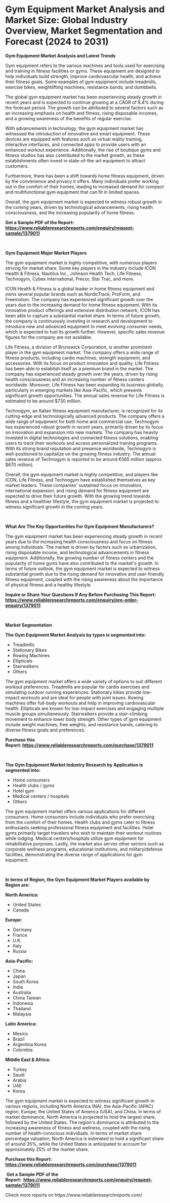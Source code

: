 <p><h1>Gym Equipment Market Analysis and Market Size: Global Industry Overview, Market Segmentation and Forecast (2024 to 2031)</h1></p><p><strong>Gym Equipment Market Analysis and Latest Trends</strong></p>
<p><p>Gym equipment refers to the various machines and tools used for exercising and training in fitness facilities or gyms. These equipment are designed to help individuals build strength, improve cardiovascular health, and achieve their fitness goals. Some examples of gym equipment include treadmills, exercise bikes, weightlifting machines, resistance bands, and dumbbells.</p><p>The global gym equipment market has been experiencing steady growth in recent years and is expected to continue growing at a CAGR of 8.4% during the forecast period. The growth can be attributed to several factors such as an increasing emphasis on health and fitness, rising disposable incomes, and a growing awareness of the benefits of regular exercise.</p><p>With advancements in technology, the gym equipment market has witnessed the introduction of innovative and smart equipment. These devices are equipped with features such as virtual reality training, interactive interfaces, and connected apps to provide users with an enhanced workout experience. Additionally, the rise of boutique gyms and fitness studios has also contributed to the market growth, as these establishments often invest in state-of-the-art equipment to attract customers.</p><p>Furthermore, there has been a shift towards home fitness equipment, driven by the convenience and privacy it offers. Many individuals prefer working out in the comfort of their homes, leading to increased demand for compact and multifunctional gym equipment that can fit in limited spaces.</p><p>Overall, the gym equipment market is expected to witness robust growth in the coming years, driven by technological advancements, rising health consciousness, and the increasing popularity of home fitness.</p></p>
<p><strong>Get a Sample PDF of the Report:&nbsp; <a href="https://www.reliableresearchreports.com/enquiry/request-sample/1379011">https://www.reliableresearchreports.com/enquiry/request-sample/1379011</a></strong></p>
<p>&nbsp;</p>
<p><strong>Gym Equipment Major Market Players</strong></p>
<p><p>The gym equipment market is highly competitive, with numerous players striving for market share. Some key players in the industry include ICON Health & Fitness, Nautilus Inc., Johnson Health Tech, Life Fitness, Technogym, Cybex International, Precor, Star Trac, and more.</p><p>ICON Health & Fitness is a global leader in home fitness equipment and owns several popular brands such as NordicTrack, ProForm, and Freemotion. The company has experienced significant growth over the years due to the increasing demand for home fitness equipment. With its innovative product offerings and extensive distribution network, ICON has been able to capture a substantial market share. In terms of future growth, the company is continuously investing in research and development to introduce new and advanced equipment to meet evolving consumer needs, which is expected to fuel its growth further. However, specific sales revenue figures for the company are not available.</p><p>Life Fitness, a division of Brunswick Corporation, is another prominent player in the gym equipment market. The company offers a wide range of fitness products, including cardio machines, strength equipment, and accessories. With its focus on product innovation and quality, Life Fitness has been able to establish itself as a premium brand in the market. The company has experienced steady growth over the years, driven by rising health consciousness and an increasing number of fitness centers worldwide. Moreover, Life Fitness has been expanding its business globally, particularly in emerging markets like Asia-Pacific, which presents significant growth opportunities. The annual sales revenue for Life Fitness is estimated to be around $730 million.</p><p>Technogym, an Italian fitness equipment manufacturer, is recognized for its cutting-edge and technologically advanced products. The company offers a wide range of equipment for both home and commercial use. Technogym has experienced robust growth in recent years, primarily driven by its focus on innovation and expansion into new markets. The company has heavily invested in digital technologies and connected fitness solutions, enabling users to track their workouts and access personalized training programs. With its strong brand reputation and presence worldwide, Technogym is well-positioned to capitalize on the growing fitness industry. The annual sales revenue of Technogym is reported to be around €565 million (approx. $670 million).</p><p>Overall, the gym equipment market is highly competitive, and players like ICON, Life Fitness, and Technogym have established themselves as key market leaders. These companies' sustained focus on innovation, international expansion, and rising demand for fitness equipment are expected to drive their future growth. With the growing trend towards fitness and a healthier lifestyle, the gym equipment market is projected to witness significant growth in the coming years.</p></p>
<p>&nbsp;</p>
<p><strong>What Are The Key Opportunities For Gym Equipment Manufacturers?</strong></p>
<p><p>The gym equipment market has been experiencing steady growth in recent years due to the increasing health consciousness and focus on fitness among individuals. The market is driven by factors such as urbanization, rising disposable income, and technological advancements in fitness equipment. Additionally, the growing number of fitness centers and the popularity of home gyms have also contributed to the market's growth. In terms of future outlook, the gym equipment market is expected to witness substantial growth due to the rising demand for innovative and user-friendly fitness equipment, coupled with the rising awareness about the importance of physical fitness and a healthy lifestyle.</p></p>
<p><strong>Inquire or Share Your Questions If Any Before Purchasing This Report: <a href="https://www.reliableresearchreports.com/enquiry/pre-order-enquiry/1379011">https://www.reliableresearchreports.com/enquiry/pre-order-enquiry/1379011</a></strong></p>
<p>&nbsp;</p>
<p><strong>Market Segmentation</strong></p>
<p><strong>The Gym Equipment Market Analysis by types is segmented into:</strong></p>
<p><ul><li>Treadmills</li><li>Stationary Bikes</li><li>Rowing Machines</li><li>Ellipticals</li><li>Stairwalkers</li><li>Others</li></ul></p>
<p><p>The gym equipment market offers a wide variety of options to suit different workout preferences. Treadmills are popular for cardio exercises and simulating outdoor running experiences. Stationary bikes provide low-impact workouts and are ideal for people with joint issues. Rowing machines offer full-body workouts and help in improving cardiovascular health. Ellipticals are known for low-impact exercises and engaging multiple muscle groups simultaneously. Stairwalkers provide a stair-climbing movement to enhance lower body strength. Other types of gym equipment include weight machines, free weights, and resistance bands, catering to diverse fitness goals and preferences.</p></p>
<p><strong>Purchase this Report:&nbsp;<a href="https://www.reliableresearchreports.com/purchase/1379011">https://www.reliableresearchreports.com/purchase/1379011</a></strong></p>
<p>&nbsp;</p>
<p><strong>The Gym Equipment Market Industry Research by Application is segmented into:</strong></p>
<p><ul><li>Home consumers</li><li>Health clubs / gyms</li><li>Hotel gym</li><li>Medical centers / hospitals</li><li>Others</li></ul></p>
<p><p>The gym equipment market offers various applications for different consumers. Home consumers include individuals who prefer exercising from the comfort of their homes. Health clubs and gyms cater to fitness enthusiasts seeking professional fitness equipment and facilities. Hotel gyms primarily target travelers who wish to maintain their workout routines while lodging. Medical centers/hospitals utilize gym equipment for rehabilitative purposes. Lastly, the market also serves other sectors such as corporate wellness programs, educational institutions, and military/defense facilities, demonstrating the diverse range of applications for gym equipment.</p></p>
<p>&nbsp;</p>
<p><strong>In terms of Region, the Gym Equipment Market Players available by Region are:</strong></p>
<p>
    <p> <strong> North America: </strong>
        <ul>
            <li>United States</li>
            <li>Canada</li>
        </ul>
        </p> 
    <p> <strong> Europe: </strong>
        <ul>
            <li>Germany</li>
            <li>France</li>
            <li>U.K.</li>
            <li>Italy</li>
            <li>Russia</li>
        </ul>
        </p> 
    <p> <strong> Asia-Pacific: </strong>
        <ul>
            <li>China</li>
            <li>Japan</li>
            <li>South Korea</li>
            <li>India</li>
            <li>Australia</li>
            <li>China Taiwan</li>
            <li>Indonesia</li>
            <li>Thailand</li>
            <li>Malaysia</li>
        </ul>
        </p> 
    <p> <strong> Latin America: </strong>
        <ul>
            <li>Mexico</li>
            <li>Brazil</li>
            <li>Argentina Korea</li>
            <li>Colombia</li>
        </ul>
        </p> 
    <p> <strong> Middle East & Africa: </strong>
        <ul>
            <li>Turkey</li>
            <li>Saudi</li>
            <li>Arabia</li>
            <li>UAE</li>
            <li>Korea</li>
        </ul>
    </p>
    </p>
<p><p>The gym equipment market is expected to witness significant growth in various regions, including North America (NA), the Asia-Pacific (APAC) region, Europe, the United States of America (USA), and China. In terms of market dominance, North America is projected to hold the largest share, followed by the United States. The region's dominance is attributed to the increasing awareness of fitness and wellness, coupled with the rising number of health-conscious individuals. In terms of market share percentage valuation, North America is estimated to hold a significant share of around 35%, while the United States is anticipated to account for approximately 25% of the market share.</p></p>
<p><strong>Purchase this Report: <a href="https://www.reliableresearchreports.com/purchase/1379011">https://www.reliableresearchreports.com/purchase/1379011</a></strong></p>
<p>&nbsp;<strong>Get a Sample PDF of the Report:&nbsp;&nbsp;<a href="https://www.reliableresearchreports.com/enquiry/request-sample/1379011">https://www.reliableresearchreports.com/enquiry/request-sample/1379011</a></strong></p>
<p><strong></strong></p>
<p>Check more reports on https://www.reliableresearchreports.com/</p>